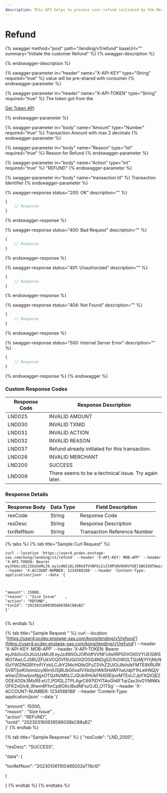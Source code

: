 ```yaml
---
description: This API helps to process user refund initiated by the Merchant.
---
```


# Refund

&#x20;&#x20;

{% swagger method="post" path="/lending/v1/refund" baseUrl="<domain>" summary="Initiate the customer Refund" %}
{% swagger-description %}

{% endswagger-description %}

{% swagger-parameter in="header" name="X-API-KEY" type="String" required="true" %}
value will be pre-shared with consumer
{% endswagger-parameter %}

{% swagger-parameter in="header" name="X-API-TOKEN" type="String" required="true" %}
The token got from the 

[Get Token API](../../market-place/api-specification/version-1/get-token-api.md)


{% endswagger-parameter %}

{% swagger-parameter in="body" name="Amount" type="Number" required="true" %}
Transaction Amount with max 2 decimals
{% endswagger-parameter %}

{% swagger-parameter in="body" name="Reason" type="Int" required="true" %}
Reason for Refund
{% endswagger-parameter %}

{% swagger-parameter in="body" name="Action" type="int" required="true" %}
"REFUND"
{% endswagger-parameter %}

{% swagger-parameter in="body" name="transaction Id" %}
Transaction Identifier
{% endswagger-parameter %}

{% swagger-response status="200: OK" description="" %}
```javascript
{
    // Response
}
```
{% endswagger-response %}

{% swagger-response status="400: Bad Request" description="" %}
```javascript
{
    // Response
}
```
{% endswagger-response %}

{% swagger-response status="401: Unauthorized" description="" %}
```javascript
{
    // Response
}
```
{% endswagger-response %}

{% swagger-response status="404: Not Found" description="" %}
```javascript
{
    // Response
}
```
{% endswagger-response %}

{% swagger-response status="500: Internal Server Error" description="" %}
```javascript
{
    // Response
}
```
{% endswagger-response %}
{% endswagger %}

### Custom Response Codes

| Response Code | Response Description                                  |
| ------------- | ----------------------------------------------------- |
| LND025        | INVALID AMOUNT                                        |
| LND030        | INVALID TXNID                                         |
| LND031        | INVALID ACTION                                        |
| LND032        | INVALID REASON                                        |
| LND037        | Refund already initiated for this transaction.        |
| LND026        | INVALID MERCHANT                                      |
| LND200        | SUCCESS                                               |
| LND009        | There seems to be a technical issue. Try again later. |

### Response Details

| Response Body | Data Type | Field Description            |
| ------------- | --------- | ---------------------------- |
| resCode       | String    | Response Code                |
| resDesc       | String    | Response Description         |
| txnRefNum     | String    | Transaction Reference Number |

{% tabs %}
{% tab title="Sample Curl Request" %}
<pre><code>curl --location 'https://user4.pcdev.enstage-sas.com/kong/lending/v1/refund' --header 'X-API-KEY: MOB-APP' --header 'X-API-TOKEN: Bearer eyJhbGciOiJIUzUxMiJ9.eyJzdWIiOiJORVdfVVNFUiIsIlRPS0VOX0VYUElSWSI6OTAwLCJSRUZFUkVOQ0VfSUQiOiI2OGQ4NDg5Zi1hOWI2LTQzMjYtYjMzNi0zYWZlNGRlYmFlYzkiLCJhY2NlcHQtbGFuZ3VhZ2UiOiJlbiIsIkFMTE9XRURfSVBTIjoiKiIsImlzcyI6ImlUSjBUbG0xa1VXb0phWk5HeWFhaUdpY1hLelhNQjVwIiwiZXhwIjoxNjgxOTQzNzM0LCJQUk9HUkFNX0lEIjoxMTExLCJpYXQiOjE2ODE4ODk3MzR9.eU7_PGfGLZTPL4grC697tDYlTAoGh6FTqrZax3ivGYMNKkOFK2nGIv8_Wwm6FhnCp6OXcl8sdNFszOJD_O1TSg' --header 'X-ACCOUNT-NUMBER: 1234568188' --header 'Content-Type: application/json' --data '{

 

"amount": 15000,
"reason" : "Size Issue"    ,
"action": "REFUND",
"txnId": "202303160939566038kC88sB2"
}'
<strong>
</strong></code></pre>
{% endtab %}

{% tab title="Sample Request " %}
curl --location '[https://user4.pcdev.enstage-sas.com/kong/lending/v1/refund'](https://user4.pcdev.enstage-sas.com/kong/lending/v1/refund') --header 'X-API-KEY: MOB-APP' --header 'X-API-TOKEN: Bearer eyJhbGciOiJIUzUxMiJ9.eyJzdWIiOiJORVdfVVNFUiIsIlRPS0VOX0VYUElSWSI6OTAwLCJSRUZFUkVOQ0VfSUQiOiI2OGQ4NDg5Zi1hOWI2LTQzMjYtYjMzNi0zYWZlNGRlYmFlYzkiLCJhY2NlcHQtbGFuZ3VhZ2UiOiJlbiIsIkFMTE9XRURfSVBTIjoiKiIsImlzcyI6ImlUSjBUbG0xa1VXb0phWk5HeWFhaUdpY1hLelhNQjVwIiwiZXhwIjoxNjgxOTQzNzM0LCJQUk9HUkFNX0lEIjoxMTExLCJpYXQiOjE2ODE4ODk3MzR9.eU7\_PGfGLZTPL4grC697tDYlTAoGh6FTqrZax3ivGYMNKkOFK2nGIv8\_Wwm6FhnCp6OXcl8sdNFszOJD\_O1TSg' --header 'X-ACCOUNT-NUMBER: 1234568188' --header 'Content-Type: application/json' --data '{

&#x20;

"amount": 15000,\
"reason" : "Size Issue"    ,\
"action": "REFUND",\
"txnId": "202303160939566038kC88sB2"\
}'
{% endtab %}

{% tab title="Sample Response" %}
{  "resCode": "LND\_2000", &#x20;

&#x20;  "resDesc": "SUCCESS",  &#x20;

&#x20; "data": {    &#x20;

&#x20;   "txnRefNum": "202301061100489202eT19cI0"&#x20;

&#x20;       }&#x20;

}
{% endtab %}
{% endtabs %}
